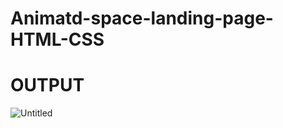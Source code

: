 # Animatd-space-landing-page-HTML-CSS
# OUTPUT


![Untitled](https://user-images.githubusercontent.com/111965224/204151556-b900e824-d750-4796-86c8-5890ec5b8f24.jpg)
